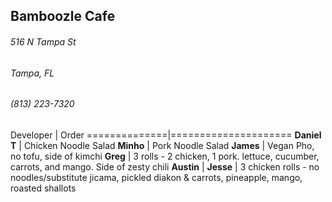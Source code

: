 ## Bamboozle Cafe
###### 516 N Tampa St
###### Tampa, FL
###### (813) 223-7320

Developer     | Order
==============|=====================
**Daniel T**  | Chicken Noodle Salad
**Minho**     | Pork Noodle Salad
**James**     | Vegan Pho, no tofu, side of kimchi
**Greg**      | 3 rolls - 2 chicken, 1 pork. lettuce, cucumber, carrots, and mango. Side of zesty chili
**Austin**    |
**Jesse**     | 3 chicken rolls - no noodles/substitute jicama, pickled diakon & carrots, pineapple, mango, roasted shallots
